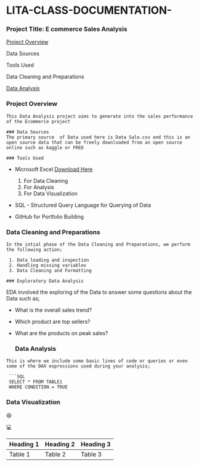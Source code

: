 # LITA-CLASS-DOCUMENTATION-

### Project Title: E commerce Sales Analysis

[Project Overview](#project-overview)

Data Sources

Tools Used

Data Cleaning and Preparations

[Data Analysis](#data-anaylsis)

### Project Overview
```
This Data Analysis project aims to generate into the sales performance of the Ecommerce project 

### Data Sources
The primary source  of Data used here is Data Sale.csv and this is an open source data that can be freely downloaded from an open source online such as kaggle or FRED  

### Tools Used
```
- Microsoft Excel [Download Here](https://www.microsoft.com)
  1. For Data Cleaning
  2. For Analysis
  3. For Data Visualization
       
- SQL - Structured Query Language for Querying of Data
- GitHub for Portfolio Building
  
### Data Cleaning and Preparations
```
In the intial phase of the Data Cleaning and Preparations, we perform the following action;

 1. Data loading and inspection
 2. Handling missing variables
 3. Data Cleaning and Formatting

### Exploratory Data Analysis
```

EDA involved the exploring of the Data to answer some questions about the Data such as;
- What is the overall sales trend?
- Which product are top sellers?
- What are the products on peak sales?

  ### Data Analysis
 ```
 This is where we include some basic lines of code or queries or even some of the DAX expressions used during your analysis;

  ```SQL
  SELECT * FROM TABLE1
  WHERE CONDITION = TRUE
  ```

### Data Visualization 

😆

💻

|Heading 1|Heading 2|Heading 3|
|---------|---------|---------|
|Table 1  |Table 2  |Table 3  |

